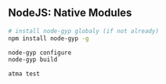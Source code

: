 NodeJS: Native Modules
----


```bash
# install node-gyp globaly (if not already)
npm install node-gyp -g

node-gyp configure
node-gyp build

atma test
```
